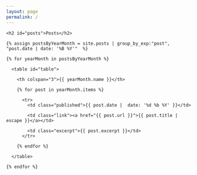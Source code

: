 ```yaml
---
layout: page
permalink: /
---
```


<div id="archive">

  <div class="archive-posts">

    <h2 id="posts">Posts</h2>

    {% assign postsByYearMonth = site.posts | group_by_exp:"post", "post.date | date: '%B %Y'"  %}

    {% for yearMonth in postsByYearMonth %}

      <table id="table">

        <th colspan="3">{{ yearMonth.name }}</th>

        {% for post in yearMonth.items %}

          <tr>
            <td class="published">{{ post.date |  date: '%d %b %Y' }}</td>

            <td class="link"><a href="{{ post.url }}">{{ post.title | escape }}</a></td>

            <td class="excerpt">{{ post.excerpt }}</td>
          </tr>

        {% endfor %}

      </table>

    {% endfor %}
  </div>

</div><!--end of #archives-->
